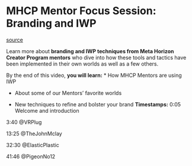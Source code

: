 # MHCP Mentor Focus Session: Branding and IWP

[source](https://developers.meta.com/horizon-worlds/learn/documentation/mhcp-program/focus-sessions/mhcp-mentor-focus-session-branding-and-iwp)

Learn more about **branding and IWP techniques from Meta Horizon Creator Program mentors** who dive into how these tools and tactics have been implemented in their own worlds as well as a few others.

By the end of this video, **you will learn:** *   How MHCP Mentors are using IWP

*   About some of our Mentors’ favorite worlds

*   New techniques to refine and bolster your brand **Timestamps:** 0:05 Welcome and introduction

3:40 @VRPlug

13:25 @TheJohnMclay

32:30 @ElasticPlastic

41:46 @PigeonNo12

 

 

 

 

 

 

 

 

 

 

 

 

 

 

 

 

 

 

 

 

 

 

 

 

 

 

 

 

 

 

 

 

 

 

 

 

 

 

 

 

 

 